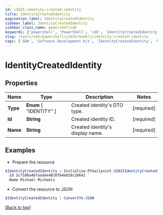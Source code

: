 ```yaml
---
id: v2025-identity-created-identity
title: IdentityCreatedIdentity
pagination_label: IdentityCreatedIdentity
sidebar_label: IdentityCreatedIdentity
sidebar_class_name: powershellsdk
keywords: ['powershell', 'PowerShell', 'sdk', 'IdentityCreatedIdentity', 'V2025IdentityCreatedIdentity'] 
slug: /tools/sdk/powershell/v2025/models/identity-created-identity
tags: ['SDK', 'Software Development Kit', 'IdentityCreatedIdentity', 'V2025IdentityCreatedIdentity']
---
```



# IdentityCreatedIdentity

## Properties

Name | Type | Description | Notes
------------ | ------------- | ------------- | -------------
**Type** |  **Enum** [  "IDENTITY" ] | Created identity's DTO type. | [required]
**Id** | **String** | Created identity ID. | [required]
**Name** | **String** | Created identity's display name. | [required]

## Examples

- Prepare the resource
```powershell
$IdentityCreatedIdentity = Initialize-PSSailpoint.V2025IdentityCreatedIdentity  -Type IDENTITY `
 -Id 2c7180a46faadee4016fb4e018c20642 `
 -Name Michael Michaels
```

- Convert the resource to JSON
```powershell
$IdentityCreatedIdentity | ConvertTo-JSON
```


[[Back to top]](#) 

